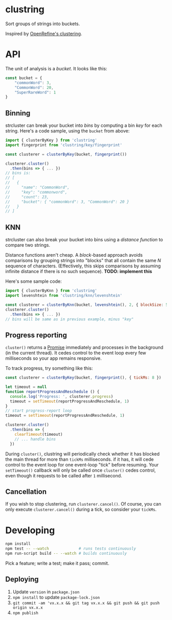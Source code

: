 clustring
=========

Sort groups of strings into buckets.

Inspired by [OpenRefine's clustering](https://github.com/OpenRefine/OpenRefine/wiki/Clustering-In-Depth).

API
===

The unit of analysis is a _bucket_. It looks like this:

```javascript
const bucket = {
	"commonWord": 3,
	"CommonWord": 20,
	"SuperRareWord": 1
}
```

Binning
-------

strcluster can break your bucket into _bins_ by computing a bin _key_ for each
string. Here's a code sample, using the `bucket` from above:

```javascript
import { clusterByKey } from 'clustring'
import fingerprint from 'clustring/key/fingerprint'

const clusterer = clusterByKey(bucket, fingerprint())

clusterer.cluster()
  .then(bins => { ... })
// bins is:
// [
//   {
//     "name": "CommonWord",
//     "key": "commonword",
//     "count": 23,
//     "bucket": { "commonWord": 3, "CommonWord": 20 }
//   }
// ]
```

KNN
---

strcluster can also break your bucket into bins using a _distance function_
to compare two strings.

Distance functions aren't cheap. A _block_-based approach avoids comparisons
by grouping strings into "blocks" that all contain the same _N_ sequence of
characters. (Effectively, this skips comparisons by assuming infinite distance
if there is no such sequence). **TODO: implement this**

Here's some sample code:

```javascript
import { clusterByKnn } from 'clustring'
import levenshtein from 'clustring/knn/levenshtein'

const clusterer = clusterByKnn(bucket, levenshtein(), 2, { blockSize: 5 })
clusterer.cluster()
  .then(bins => { ... })
// bins will be same as in previous example, minus "key"
```

Progress reporting
------------------

`cluster()` returns a
[Promise](https://developer.mozilla.org/en-US/docs/Web/JavaScript/Reference/Global_Objects/Promise)
immediately and processes in the background (in the current thread). It cedes
control to the event loop every few milliseconds so your app remains
responsive.

To track progress, try something like this:

```javascript
const clusterer = clusterByKey(bucket, fingerprint(), { tickMs: 8 })

let timeout = null
function reportProgressAndReschedule () {
  console.log('Progress: ', clusterer.progress)
  timeout = setTimeout(reportProgressAndReschedule, 1)
}
// start progress-report loop
timeout = setTimeout(reportProgressAndReschedule, 1)

clusterer.cluster()
  .then(bins => {
    clearTimeout(timeout)
    // ... handle bins
  })
```

During `cluster()`, clustring will periodically check whether it has blocked
the main thread for more than `tickMs` milliseconds. if it has, it will cede
control to the event loop for one event-loop "tick" before resuming. Your
`setTimeout()` callback will only be called once `cluster()` cedes control,
even though it requests to be called after `1` millisecond.

Cancellation
------------

If you wish to stop clustering, run `clusterer.cancel()`. Of course, you can
only execute `clusterer.cancel()` during a tick, so consider your `tickMs`.

Developing
==========

```bash
npm install
npm test -- --watch             # runs tests continuously
npm run-script build -- --watch # builds continuously
```

Pick a feature; write a test; make it pass; commit.

Deploying
---------

1. Update `version` in `package.json`
1. `npm install` to update `package-lock.json`
1. `git commit -am 'vx.x.x && git tag vx.x.x && git push && git push origin vx.x.x`
1. `npm publish`
